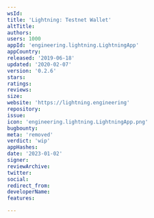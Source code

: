 ```yaml
---
wsId: 
title: 'Lightning: Testnet Wallet'
altTitle: 
authors: 
users: 1000
appId: 'engineering.lightning.LightningApp'
appCountry: 
released: '2019-06-18'
updated: '2020-02-07'
version: '0.2.6'
stars: 
ratings: 
reviews: 
size: 
website: 'https://lightning.engineering'
repository: 
issue: 
icon: 'engineering.lightning.LightningApp.png'
bugbounty: 
meta: 'removed'
verdict: 'wip'
appHashes: 
date: '2023-01-02'
signer: 
reviewArchive: 
twitter: 
social: 
redirect_from: 
developerName: 
features: 

---
```



